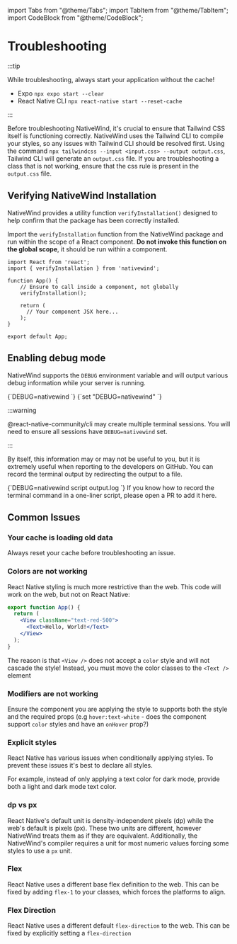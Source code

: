 import Tabs from "@theme/Tabs";
import TabItem from "@theme/TabItem";
import CodeBlock from "@theme/CodeBlock";

# Troubleshooting

:::tip

While troubleshooting, always start your application without the cache!

- Expo `npx expo start --clear`
- React Native CLI `npx react-native start --reset-cache`

:::

Before troubleshooting NativeWind, it's crucial to ensure that Tailwind CSS itself is functioning correctly. NativeWind uses the Tailwind CLI to compile your styles, so any issues with Tailwind CLI should be resolved first. Using the command `npx tailwindcss --input <input.css> --output output.css`, Tailwind CLI will generate an `output.css` file. If you are troubleshooting a class that is not working, ensure that the css rule is present in the `output.css` file.

## Verifying NativeWind Installation

NativeWind provides a utility function `verifyInstallation()` designed to help confirm that the package has been correctly installed.

Import the `verifyInstallation` function from the NativeWind package and run within the scope of a React component. **Do not invoke this function on the global scope**, it should be run within a component.

```tsx
import React from 'react';
import { verifyInstallation } from 'nativewind';

function App() {
    // Ensure to call inside a component, not globally
    verifyInstallation();

    return (
      // Your component JSX here...
    );
}

export default App;
```

## Enabling debug mode

NativeWind supports the `DEBUG` environment variable and will output various debug information while your server is running.

<Tabs groupId="Troubleshooting">
  <TabItem value="osx" label="Mac / Linux">
    <CodeBlock language="bash">{`DEBUG=nativewind <start-command>`}</CodeBlock>
  </TabItem>
  <TabItem value="windows" label="Windows">
    <CodeBlock language="bash">{`set "DEBUG=nativewind" <start-command>`}</CodeBlock>
  </TabItem>
</Tabs>

:::warning

@react-native-community/cli may create multiple terminal sessions. You will need to ensure all sessions have `DEBUG=nativewind` set.

:::

By itself, this information may or may not be useful to you, but it is extremely useful when reporting to the developers on GitHub. You can record the terminal output by redirecting the output to a file.

<Tabs groupId="Troubleshooting">
  <TabItem value="osx" label="Mac / Linux">
    <CodeBlock language="bash">{`DEBUG=nativewind script output.log <start-command>`}</CodeBlock>
  </TabItem>
  <TabItem value="windows" label="Windows">
    If you know how to record the terminal command in a one-liner script, please open a PR to add it here.
  </TabItem>
</Tabs>

## Common Issues

### Your cache is loading old data

Always reset your cache before troubleshooting an issue.

### Colors are not working

React Native styling is much more restrictive than the web. This code will work on the web, but not on React Native:

```jsx title=App.tsx
export function App() {
  return (
    <View className="text-red-500">
      <Text>Hello, World!</Text>
    </View>
  );
}
```

The reason is that `<View />` does not accept a `color` style and will not cascade the style! Instead, you must move the color classes to the `<Text />` element

### Modifiers are not working

Ensure the component you are applying the style to supports both the style and the required props (e.g `hover:text-white` - does the component support `color` styles and have an `onHover` prop?)

### Explicit styles

React Native has various issues when conditionally applying styles. To prevent these issues it's best to declare all styles.

For example, instead of only applying a text color for dark mode, provide both a light and dark mode text color.

### dp vs px

React Native's default unit is density-independent pixels (dp) while the web's default is pixels (px). These two units are different, however NativeWind treats them as if they are equivalent. Additionally, the NativeWind's compiler requires a unit for most numeric values forcing some styles to use a `px` unit.

### Flex

React Native uses a different base flex definition to the web. This can be fixed by adding `flex-1` to your classes, which forces the platforms to align.

### Flex Direction

React Native uses a different default `flex-direction` to the web. This can be fixed by explicitly setting a `flex-direction`
